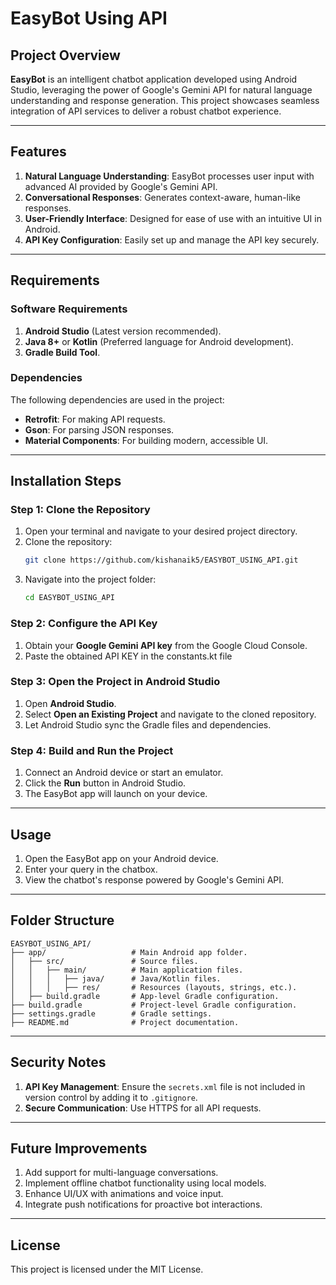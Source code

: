# EasyBot Using API

## Project Overview
**EasyBot** is an intelligent chatbot application developed using Android Studio, leveraging the power of Google's Gemini API for natural language understanding and response generation. This project showcases seamless integration of API services to deliver a robust chatbot experience.

---

## Features
1. **Natural Language Understanding**: EasyBot processes user input with advanced AI provided by Google's Gemini API.
2. **Conversational Responses**: Generates context-aware, human-like responses.
3. **User-Friendly Interface**: Designed for ease of use with an intuitive UI in Android.
4. **API Key Configuration**: Easily set up and manage the API key securely.

---

## Requirements
### Software Requirements
1. **Android Studio** (Latest version recommended).
2. **Java 8+** or **Kotlin** (Preferred language for Android development).
3. **Gradle Build Tool**.

### Dependencies
The following dependencies are used in the project:
- **Retrofit**: For making API requests.
- **Gson**: For parsing JSON responses.
- **Material Components**: For building modern, accessible UI.

---

## Installation Steps
### Step 1: Clone the Repository
1. Open your terminal and navigate to your desired project directory.
2. Clone the repository:
   ```bash
   git clone https://github.com/kishanaik5/EASYBOT_USING_API.git
   ```
3. Navigate into the project folder:
   ```bash
   cd EASYBOT_USING_API
   ```

### Step 2: Configure the API Key
1. Obtain your **Google Gemini API key** from the Google Cloud Console.
2. Paste the obtained API KEY in the constants.kt file

### Step 3: Open the Project in Android Studio
1. Open **Android Studio**.
2. Select **Open an Existing Project** and navigate to the cloned repository.
3. Let Android Studio sync the Gradle files and dependencies.

### Step 4: Build and Run the Project
1. Connect an Android device or start an emulator.
2. Click the **Run** button in Android Studio.
3. The EasyBot app will launch on your device.

---

## Usage
1. Open the EasyBot app on your Android device.
2. Enter your query in the chatbox.
3. View the chatbot's response powered by Google's Gemini API.

---

## Folder Structure
```
EASYBOT_USING_API/
├── app/                   # Main Android app folder.
│   ├── src/               # Source files.
│   │   ├── main/          # Main application files.
│   │   │   ├── java/      # Java/Kotlin files.
│   │   │   ├── res/       # Resources (layouts, strings, etc.).
│   ├── build.gradle       # App-level Gradle configuration.
├── build.gradle           # Project-level Gradle configuration.
├── settings.gradle        # Gradle settings.
├── README.md              # Project documentation.
```

---

## Security Notes
1. **API Key Management**: Ensure the `secrets.xml` file is not included in version control by adding it to `.gitignore`.
2. **Secure Communication**: Use HTTPS for all API requests.

---

## Future Improvements
1. Add support for multi-language conversations.
2. Implement offline chatbot functionality using local models.
3. Enhance UI/UX with animations and voice input.
4. Integrate push notifications for proactive bot interactions.

---

## License
This project is licensed under the MIT License.

